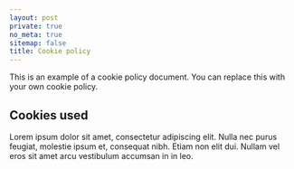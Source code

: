 ```yaml
---
layout: post
private: true
no_meta: true
sitemap: false
title: Cookie policy
---
```


This is an example of a cookie policy document. You can replace this with your own cookie policy.

## Cookies used

Lorem ipsum dolor sit amet, consectetur adipiscing elit. Nulla nec purus feugiat, molestie ipsum et, consequat nibh. Etiam non elit dui. Nullam vel eros sit amet arcu vestibulum accumsan in in leo.
